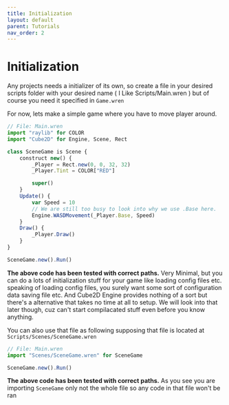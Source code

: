 ```yaml
---
title: Initialization
layout: default
parent: Tutorials
nav_order: 2
---
```


# Initialization

Any projects needs a initializer of its own, so create a file in your desired scripts folder with your desired name ( I Like Scripts/Main.wren ) but of course you need it specified in `Game.wren`

For now, lets make a simple game where you have to move player around.

```js
// File: Main.wren
import "raylib" for COLOR
import "Cube2D" for Engine, Scene, Rect

class SceneGame is Scene {
	construct new() {
		_Player = Rect.new(0, 0, 32, 32)
		_Player.Tint = COLOR["RED"]

		super()
	}
	Update() {
		var Speed = 10
		// We are still too busy to look into why we use .Base here.
		Engine.WASDMovement(_Player.Base, Speed)
	}
	Draw() {
		_Player.Draw()
	}
}

SceneGame.new().Run()

```
**The above code has been tested with correct paths.**
Very Minimal, but you can do a lots of initialization stuff for your game like loading config files etc.
speaking of loading config files, you surely want some sort of configuration data saving file etc.
And Cube2D Engine provides nothing of a sort but there's a alternative that takes no time at all to setup.
We will look into that later though, cuz can't start compilacated stuff even before you know anything.


You can also use that file as following supposing that file is located at `Scripts/Scenes/SceneGame.wren`
```js
// File: Main.wren
import "Scenes/SceneGame.wren" for SceneGame

SceneGame.new().Run()

```
**The above code has been tested with correct paths.**
As you see you are importing `SceneGame` only not the whole file so any code in that file won't be ran